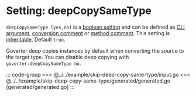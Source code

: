 # Setting: deepCopySameType

`deepCopySameType [yes,no]` is a [boolean setting](./define-settings.md#boolean)
and can be defined as [CLI argument](./define-settings.md#cli), [conversion
comment](./define-settings.md#conversion) or [method
comment](./define-settings.md#method). This setting is
[inheritable](./define-settings.md#inheritance). Default `true`.

Goverter deep copies instances by default when converting the source to the
target type. You can disable deep copying with `goverter:deepCopySameType no`.

::: code-group
<<< @../../example/skip-deep-copy-same-type/input.go
<<< @../../example/skip-deep-copy-same-type/generated/generated.go [generated/generated.go]
:::
